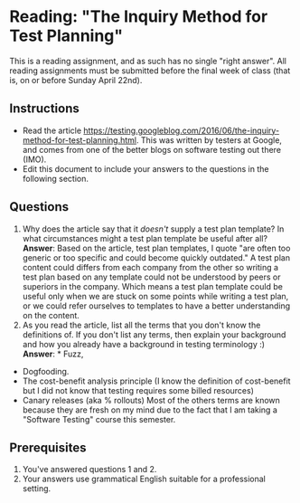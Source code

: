 # Reading: "The Inquiry Method for Test Planning"

This is a reading assignment, and as such has no single "right answer". All reading assignments must be submitted before the final week of class (that is, on or before Sunday April 22nd). 

## Instructions

 * Read the article https://testing.googleblog.com/2016/06/the-inquiry-method-for-test-planning.html. This was written by testers at Google, and comes from one of the better blogs on software testing out there (IMO).
 * Edit this document to include your answers to the questions in the following section.

## Questions
 
 1. Why does the article say that it *doesn't* supply a test plan template? In what circumstances might a test plan template be useful after all? **Answer**: Based on the article, test plan templates, I quote "are often too generic or too specific and could become quickly outdated." 
 A test plan content could differs from each company from the other so writing a test plan based on any template could not be understood by peers or superiors in the company.
 Which means a test plan template could be useful only when we are stuck on some points while writing a test plan, or we could refer ourselves to templates to have a better understanding on the content.
 1. As you read the article, list all the terms that you don't know the definitions of. If you don't list any terms, then explain your background and how you already have a background in testing terminology :) **Answer**: * Fuzz,
 * Dogfooding. 
 * The cost-benefit analysis principle (I know the definition of cost-benefit but I did not know that testing requires some billed resources)
 * Canary releases (aka % rollouts)
 Most of the others terms are known because they are fresh on my mind due to the fact that I am taking a "Software Testing" course this semester.
## Prerequisites

 1. You've answered questions 1 and 2.
 1. Your answers use grammatical English suitable for a professional setting.
